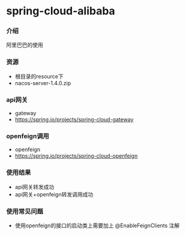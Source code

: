 # spring-cloud-alibaba

### 介绍
阿里巴巴的使用

### 资源
- 根目录的resource下
- nacos-server-1.4.0.zip

### api网关
- gateway
- https://spring.io/projects/spring-cloud-gateway
### openfeign调用
- openfeign
- https://spring.io/projects/spring-cloud-openfeign

### 使用结果
- api网关转发成功
- api网关+openfeign转发调用成功

### 使用常见问题
- 使用openfeign的接口的启动类上需要加上 @EnableFeignClients 注解